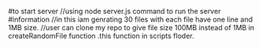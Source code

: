 #to start server
//using node server.js command to run the server
#information
//in this iam genrating 30 files with each file have one line and 1MB size.
//user can clone my repo to give file size 100MB instead of 1MB in createRandomFile function .this function in scripts floder.
